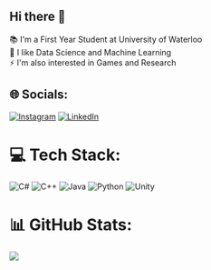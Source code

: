 ## Hi there 👋
📚 I'm a First Year Student at University of Waterloo<br>🌱 I like Data Science and Machine Learning<br>⚡ I'm also interested in Games and Research

## 🌐 Socials:
[![Instagram](https://img.shields.io/badge/Instagram-%23E4405F.svg?logo=Instagram&logoColor=white)](https://instagram.com/ianl012) [![LinkedIn](https://img.shields.io/badge/LinkedIn-%230077B5.svg?logo=linkedin&logoColor=white)](https://linkedin.com/in/ianleung12) 

# 💻 Tech Stack:
![C#](https://img.shields.io/badge/c%23-%23239120.svg?style=for-the-badge&logo=csharp&logoColor=white) ![C++](https://img.shields.io/badge/c++-%2300599C.svg?style=for-the-badge&logo=c%2B%2B&logoColor=white) ![Java](https://img.shields.io/badge/java-%23ED8B00.svg?style=for-the-badge&logo=openjdk&logoColor=white) ![Python](https://img.shields.io/badge/python-3670A0?style=for-the-badge&logo=python&logoColor=ffdd54) ![Unity](https://img.shields.io/badge/unity-%23000000.svg?style=for-the-badge&logo=unity&logoColor=white) 

# 📊 GitHub Stats:
![](https://github-readme-stats.vercel.app/api/top-langs/?username=ianleung12&theme=dark&hide_border=false&include_all_commits=false&count_private=false&layout=compact)
